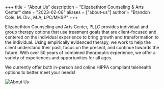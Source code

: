 +++
title = "About Us"
description = "Elizabethton Counseling & Arts Center"
date = "2023-02-06"
aliases = ["about-us"]
author = "Brandon Cole, M. Div., M.A, LPC/MHSP"
+++

Elizabethton Counseling and Arts Center, PLLC provides individual and group therapy options that use treatment goals that are client-focused and centered on the individual experience to bring growth and transformation to the individual. Using empirically evidenced therapy, we work to help the client understand their past, focus on the present, and continue towards the future. With over 50 years of combined therapeutic experience, we offer a variety of experiences and opportunities for all ages.  

We currently offer both in-person and online HIPPA compliant telehealth options to better meet your needs! 

![About Us](/img/aboutus.jpg)